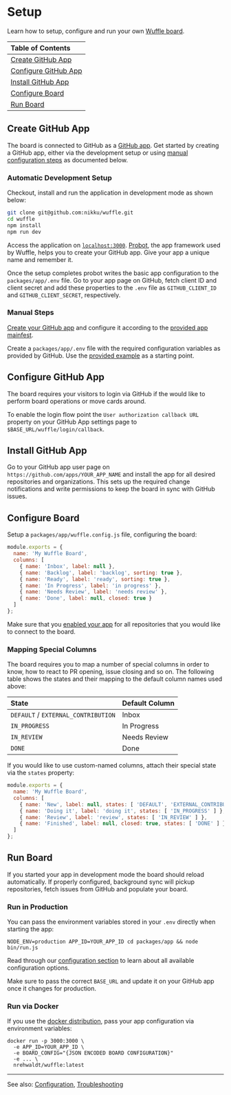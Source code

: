 # Setup

Learn how to setup, configure and run your own [Wuffle board](https://wuffle.dev).

| Table of Contents |
| :--- |
| [Create GitHub App](#create-github-app) |
| [Configure GitHub App](#configure-github-app) |
| [Install GitHub App](#configure-github-app) |
| [Configure Board](#configure-board) |
| [Run Board](#run-board) |


## Create GitHub App

The board is connected to GitHub as a [GitHub app](https://developer.github.com/apps/). Get started by creating a GitHub app, either via the development setup or using [manual configuration steps](#manual-steps) as documented below.


### Automatic Development Setup

Checkout, install and run the application in development mode as shown below:

```bash
git clone git@github.com:nikku/wuffle.git
cd wuffle
npm install
npm run dev
```

Access the application on [`localhost:3000`](http://localhost:3000). [Probot](https://probot.github.io/), the app framework used by Wuffle, helps you to create your GitHub app. Give your app a unique name and remember it.

Once the setup completes probot writes the basic app configuration to the `packages/app/.env` file. Go to your app page on GitHub, fetch client ID and client secret and add these properties to the `.env` file as `GITHUB_CLIENT_ID` and `GITHUB_CLIENT_SECRET`, respectively.

### Manual Steps

[Create your GitHub app](https://github.com/settings/apps/new) and configure it according to the [provided app mainfest](../packages/app/app.yml).

Create a `packages/app/.env` file with the required configuration variables as provided by GitHub. Use the [provided example](../packages/app/.env.example) as a starting point.


## Configure GitHub App

The board requires your visitors to login via GitHub if the would like to perform board operations or move cards around. 

To enable the login flow point the `User authorization callback URL` property on your GitHub App settings page to `$BASE_URL/wuffle/login/callback`.


## Install GitHub App

Go to your GitHub app user page on `https://github.com/apps/YOUR_APP_NAME` and install the app for all desired repositories and organizations. This sets up the required change notifications and write permissions to keep the board in sync with GitHub issues.


## Configure Board

Setup a `packages/app/wuffle.config.js` file, configuring the board:

```js
module.exports = {
  name: 'My Wuffle Board',
  columns: [
    { name: 'Inbox', label: null },
    { name: 'Backlog', label: 'backlog', sorting: true },
    { name: 'Ready', label: 'ready', sorting: true },
    { name: 'In Progress', label: 'in progress' },
    { name: 'Needs Review', label: 'needs review' },
    { name: 'Done', label: null, closed: true }
  ]
};
```

Make sure that you [enabled your app](#configure-github-app) for all repositories that you would like to connect to the board.


### Mapping Special Columns

The board requires you to map a number of special columns in order to know, how to react to PR opening, issue closing and so on. The following table shows the states and their mapping to the default column names used above:

| State | Default Column |
| :--- | :--- |
| `DEFAULT` / `EXTERNAL_CONTRIBUTION` | Inbox |
| `IN_PROGRESS` | In Progress |
| `IN_REVIEW` | Needs Review |
| `DONE` | Done |

If you would like to use custom-named columns, attach their special state via the `states` property:

```js
module.exports = {
  name: 'My Wuffle Board',
  columns: [
    { name: 'New', label: null, states: [ 'DEFAULT', 'EXTERNAL_CONTRIBUTION' ] },
    { name: 'Doing it', label: 'doing it', states: [ 'IN_PROGRESS' ] },
    { name: 'Review', label: 'review', states: [ 'IN_REVIEW' ] },
    { name: 'Finished', label: null, closed: true, states: [ 'DONE' ] }
  ]
};
```


## Run Board

If you started your app in development mode the board should reload automatically. If properly configured, background sync will pickup repositories, fetch issues from GitHub and populate your board.

### Run in Production

You can pass the environment variables stored in your `.env` directly when starting the app:

```
NODE_ENV=production APP_ID=YOUR_APP_ID cd packages/app && node bin/run.js
```

Read through our [configuration section](./CONFIG.md) to learn about all available configuration options.

Make sure to pass the correct `BASE_URL` and update it on your GitHub app once it changes for production.


### Run via Docker

If you use the [docker distribution](https://hub.docker.com/r/nrehwaldt/wuffle), pass your app configuration via environment variables:

```
docker run -p 3000:3000 \
  -e APP_ID=YOUR_APP_ID \
  -e BOARD_CONFIG="{JSON ENCODED BOARD CONFIGURATION}"
  -e ... \
  nrehwaldt/wuffle:latest
```

---

See also: [Configuration](./CONFIG.md), [Troubleshooting](./TROUBLESHOOTING.md)
